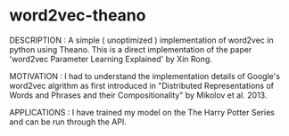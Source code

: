 # word2vec-theano
DESCRIPTION : 
A simple ( unoptimized ) implementation of word2vec in python using Theano. This is a direct implementation of the paper 'word2vec Parameter Learning Explained' by Xin Rong.

MOTIVATION :
I had to understand the implementation details of Google's word2vec algrithm as first introduced in "Distributed Representations of Words and Phrases and their Compositionality" by Mikolov et al. 2013.

APPLICATIONS :
I have trained my model on the The Harry Potter Series and can be run through the API.

